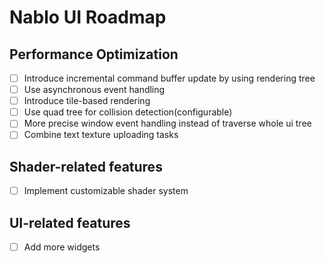 # Nablo UI Roadmap

## Performance Optimization

- [ ] Introduce incremental command buffer update by using rendering tree
- [ ] Use asynchronous event handling
- [ ] Introduce tile-based rendering
- [ ] Use quad tree for collision detection(configurable)
- [ ] More precise window event handling instead of traverse whole ui tree
- [ ] Combine text texture uploading tasks

## Shader-related features

- [ ] Implement customizable shader system

## UI-related features

- [ ] Add more widgets